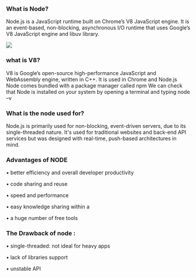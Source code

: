 ### What is Node?
Node.js is a JavaScript runtime built on Chrome’s V8 JavaScript engine.
It is an event-based, non-blocking, asynchronous I/O runtime that uses Google’s V8 JavaScript engine and libuv library.

![](https://i.stack.imgur.com/BTm1H.png)

### what is V8?
V8 is Google’s open-source high-performance JavaScript and WebAssembly engine, written in C++. It is used in Chrome and Node.js
Node comes bundled with a package manager called npm
We can check that Node is installed on your system by opening a terminal and typing node –v

### What is the node used for?
Node.js is primarily used for non-blocking, event-driven servers, due to its single-threaded nature. It's used for traditional websites and back-end API services but was designed with real-time, push-based architectures in mind.

### Advantages of NODE

•	better efficiency and overall developer productivity

•	code sharing and reuse

•	speed and performance

•	easy knowledge sharing within a 

•	a huge number of free tools


### The Drawback of node :

• single-threaded: not ideal for heavy apps

• lack of libraries support 

• unstable API 


